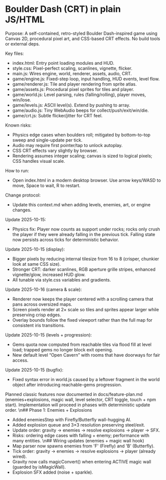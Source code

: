 # Boulder Dash (CRT) in plain JS/HTML

Purpose: A self-contained, retro-styled Boulder Dash-inspired game using Canvas 2D, procedural pixel art, and CSS-based CRT effects. No build tools or external deps.

Key files:
- index.html: Entry point loading modules and HUD.
- style.css: Pixel-perfect scaling, scanlines, vignette, flicker.
- main.js: Wires engine, world, renderer, assets, audio, CRT.
- game/engine.js: Fixed-step loop, input handling, HUD events, level flow.
- game/renderer.js: Tile and player rendering from sprite atlas.
- game/assets.js: Procedural pixel sprites for tiles and player.
- game/world.js: Level parsing, rules (falling/rolling), player moves, win/lose.
- game/levels.js: ASCII level(s). Extend by pushing to array.
- game/audio.js: Tiny WebAudio beeps for collect/push/exit/win/die.
- game/crt.js: Subtle flicker/jitter for CRT feel.

Known risks:
- Physics edge cases when boulders roll; mitigated by bottom-to-top sweep and single-update per tick.
- Audio may require first pointer/tap to unlock autoplay.
- CSS CRT effects vary slightly by browser.
- Rendering assumes integer scaling; canvas is sized to logical pixels; CSS handles visual scale.

How to run:
- Open index.html in a modern desktop browser. Use arrow keys/WASD to move, Space to wait, R to restart.

Change protocol:
- Update this context.md when adding levels, enemies, art, or engine changes.

Update 2025-10-15:
- Physics fix: Player now counts as support under rocks; rocks only crush the player if they were already falling in the previous tick. Falling state now persists across ticks for deterministic behavior.

Update 2025-10-15 (display):
- Bigger pixels by reducing internal tilesize from 16 to 8 (crisper, chunkier look at same CSS size).
- Stronger CRT: darker scanlines, RGB aperture grille stripes, enhanced vignette/glow, increased HUD glow.
- All tunable via style.css variables and gradients.

Update 2025-10-16 (camera & scale):
- Renderer now keeps the player centered with a scrolling camera that pans across oversized maps.
- Screen pixels render at 2× scale so tiles and sprites appear larger while preserving crisp edges.
- Overlay bounds follow the fixed viewport rather than the full map for consistent iris transitions.

Update 2025-10-15 (levels + progression):
- Gems quota now computed from reachable tiles via flood fill at level load; trapped gems no longer block exit opening.
- New default level “Open Cavern” with rooms that have doorways for fair access.

Update 2025-10-15 (bugfix):
- Fixed syntax error in world.js caused by a leftover fragment in the world object after introducing reachable-gems progression.

Planned classic features now documented in docs/feature-plan.md (enemies+explosions, magic wall, level selector, CRT toggle, touch + npm start). Implementation will proceed in phases with deterministic update order.
\n## Phase 1: Enemies + Explosions
- Added enemiesStep with Firefly/Butterfly wall-hugging AI.
- Added explosion queue and 3×3 resolution preserving steel/exit.
- Update order: gravity → enemies → resolve explosions → player → SFX.
- Risks: ordering edge cases with falling + enemy; performance with many entities.
\n## Wiring updates (enemies + magic wall hook)
- Map parser now spawns enemies from 'F' (Firefly) and 'B' (Butterfly).
- Tick order: gravity → enemies → resolve explosions → player (already wired).
- Gravity now calls magicConvert() when entering ACTIVE magic wall (guarded by isMagicWall).
- Explosion SFX added (noise + sparkle).
